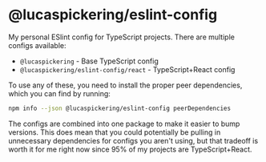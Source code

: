 # @lucaspickering/eslint-config

My personal ESlint config for TypeScript projects. There are multiple configs available:

- `@lucaspickering` - Base TypeScript config
- `@lucaspickering/eslint-config/react` - TypeScript+React config

To use any of these, you need to install the proper peer dependencies, which you can find by running:

```sh
npm info --json @lucaspickering/eslint-config peerDependencies
```

The configs are combined into one package to make it easier to bump versions. This does mean that you could potentially be pulling in unnecessary dependencies for configs you aren't using, but that tradeoff is worth it for me right now since 95% of my projects are TypeScript+React.
